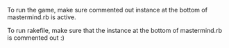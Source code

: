To run the game, make sure commented out instance at the bottom of mastermind.rb is active.

To run rakefile, make sure that the instance at the bottom of mastermind.rb is commented out :)
